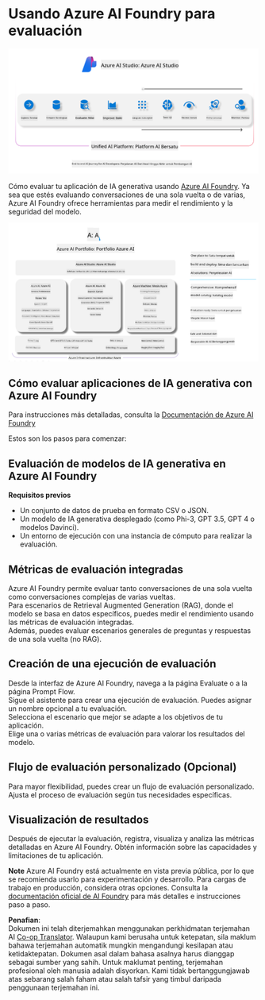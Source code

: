 <!--
CO_OP_TRANSLATOR_METADATA:
{
  "original_hash": "7b4235159486df4000e16b7b46ddfec3",
  "translation_date": "2025-05-09T15:01:40+00:00",
  "source_file": "md/01.Introduction/05/AIFoundry.md",
  "language_code": "ms"
}
-->
# **Usando Azure AI Foundry para evaluación**

![aistudo](../../../../../translated_images/AIFoundry.61da8c74bccc0241ce9a4cb53a170912245871de9235043afcb796ccbc076fdc.ms.png)

Cómo evaluar tu aplicación de IA generativa usando [Azure AI Foundry](https://ai.azure.com?WT.mc_id=aiml-138114-kinfeylo). Ya sea que estés evaluando conversaciones de una sola vuelta o de varias, Azure AI Foundry ofrece herramientas para medir el rendimiento y la seguridad del modelo.

![aistudo](../../../../../translated_images/AIPortfolio.5aaa2b25e9157624a4542fe041d66a96a1c1ec6007e4e5aadd926c6ec8ce18b3.ms.png)

## Cómo evaluar aplicaciones de IA generativa con Azure AI Foundry
Para instrucciones más detalladas, consulta la [Documentación de Azure AI Foundry](https://learn.microsoft.com/azure/ai-studio/how-to/evaluate-generative-ai-app?WT.mc_id=aiml-138114-kinfeylo)

Estos son los pasos para comenzar:

## Evaluación de modelos de IA generativa en Azure AI Foundry

**Requisitos previos**

- Un conjunto de datos de prueba en formato CSV o JSON.
- Un modelo de IA generativa desplegado (como Phi-3, GPT 3.5, GPT 4 o modelos Davinci).
- Un entorno de ejecución con una instancia de cómputo para realizar la evaluación.

## Métricas de evaluación integradas

Azure AI Foundry permite evaluar tanto conversaciones de una sola vuelta como conversaciones complejas de varias vueltas.  
Para escenarios de Retrieval Augmented Generation (RAG), donde el modelo se basa en datos específicos, puedes medir el rendimiento usando las métricas de evaluación integradas.  
Además, puedes evaluar escenarios generales de preguntas y respuestas de una sola vuelta (no RAG).

## Creación de una ejecución de evaluación

Desde la interfaz de Azure AI Foundry, navega a la página Evaluate o a la página Prompt Flow.  
Sigue el asistente para crear una ejecución de evaluación. Puedes asignar un nombre opcional a tu evaluación.  
Selecciona el escenario que mejor se adapte a los objetivos de tu aplicación.  
Elige una o varias métricas de evaluación para valorar los resultados del modelo.

## Flujo de evaluación personalizado (Opcional)

Para mayor flexibilidad, puedes crear un flujo de evaluación personalizado. Ajusta el proceso de evaluación según tus necesidades específicas.

## Visualización de resultados

Después de ejecutar la evaluación, registra, visualiza y analiza las métricas detalladas en Azure AI Foundry. Obtén información sobre las capacidades y limitaciones de tu aplicación.

**Note** Azure AI Foundry está actualmente en vista previa pública, por lo que se recomienda usarlo para experimentación y desarrollo. Para cargas de trabajo en producción, considera otras opciones. Consulta la [documentación oficial de AI Foundry](https://learn.microsoft.com/azure/ai-studio/?WT.mc_id=aiml-138114-kinfeylo) para más detalles e instrucciones paso a paso.

**Penafian**:  
Dokumen ini telah diterjemahkan menggunakan perkhidmatan terjemahan AI [Co-op Translator](https://github.com/Azure/co-op-translator). Walaupun kami berusaha untuk ketepatan, sila maklum bahawa terjemahan automatik mungkin mengandungi kesilapan atau ketidaktepatan. Dokumen asal dalam bahasa asalnya harus dianggap sebagai sumber yang sahih. Untuk maklumat penting, terjemahan profesional oleh manusia adalah disyorkan. Kami tidak bertanggungjawab atas sebarang salah faham atau salah tafsir yang timbul daripada penggunaan terjemahan ini.